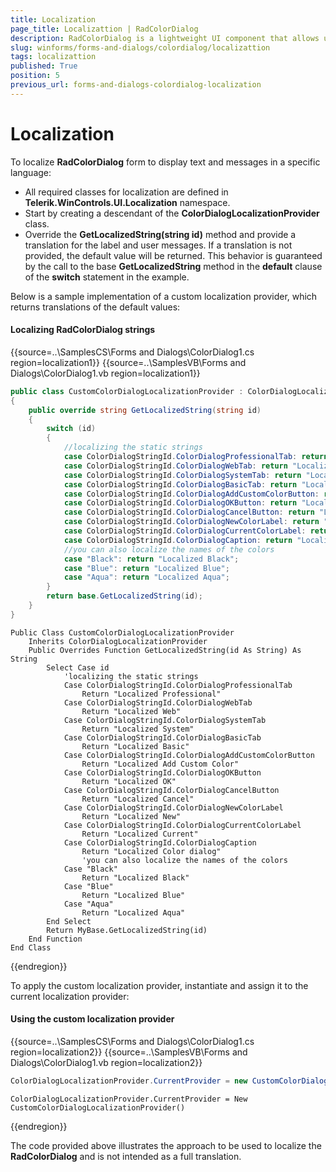 ```yaml
---
title: Localization
page_title: Localizattion | RadColorDialog
description: RadColorDialog is a lightweight UI component that allows users to select from RGB or HEX color models.
slug: winforms/forms-and-dialogs/colordialog/localizattion
tags: localizattion
published: True
position: 5
previous_url: forms-and-dialogs-colordialog-localization 
---
```


# Localization

To localize __RadColorDialog__ form to display text and messages in a specific language:

* All required classes for localization are defined in __Telerik.WinControls.UI.Localization__ namespace. 	  
* Start by creating a descendant of the __ColorDialogLocalizationProvider__ class.
* Override the __GetLocalizedString(string id)__ method and provide a translation for the label and user messages. If a translation is not provided, the default value will be returned. This behavior is guaranteed by the call to the base __GetLocalizedString__ method in the __default__ clause of the __switch__ statement in the example.
		  
Below is a sample implementation of a custom localization provider, which returns translations of the default values:

#### Localizing RadColorDialog strings 

{{source=..\SamplesCS\Forms and Dialogs\ColorDialog1.cs region=localization1}} 
{{source=..\SamplesVB\Forms and Dialogs\ColorDialog1.vb region=localization1}} 

````C#
public class CustomColorDialogLocalizationProvider : ColorDialogLocalizationProvider
{
    public override string GetLocalizedString(string id)
    {
        switch (id)
        {
            //localizing the static strings
            case ColorDialogStringId.ColorDialogProfessionalTab: return "Localized Professional";
            case ColorDialogStringId.ColorDialogWebTab: return "Localized Web";
            case ColorDialogStringId.ColorDialogSystemTab: return "Localized System";
            case ColorDialogStringId.ColorDialogBasicTab: return "Localized Basic";
            case ColorDialogStringId.ColorDialogAddCustomColorButton: return "Localized Add Custom Color";
            case ColorDialogStringId.ColorDialogOKButton: return "Localized OK";
            case ColorDialogStringId.ColorDialogCancelButton: return "Localized Cancel";
            case ColorDialogStringId.ColorDialogNewColorLabel: return "Localized New";
            case ColorDialogStringId.ColorDialogCurrentColorLabel: return "Localized Current";
            case ColorDialogStringId.ColorDialogCaption: return "Localized Color dialog";
            //you can also localize the names of the colors
            case "Black": return "Localized Black";
            case "Blue": return "Localized Blue";
            case "Aqua": return "Localized Aqua";
        }
        return base.GetLocalizedString(id);
    }
}

````
````VB.NET
Public Class CustomColorDialogLocalizationProvider
    Inherits ColorDialogLocalizationProvider
    Public Overrides Function GetLocalizedString(id As String) As String
        Select Case id
            'localizing the static strings
            Case ColorDialogStringId.ColorDialogProfessionalTab
                Return "Localized Professional"
            Case ColorDialogStringId.ColorDialogWebTab
                Return "Localized Web"
            Case ColorDialogStringId.ColorDialogSystemTab
                Return "Localized System"
            Case ColorDialogStringId.ColorDialogBasicTab
                Return "Localized Basic"
            Case ColorDialogStringId.ColorDialogAddCustomColorButton
                Return "Localized Add Custom Color"
            Case ColorDialogStringId.ColorDialogOKButton
                Return "Localized OK"
            Case ColorDialogStringId.ColorDialogCancelButton
                Return "Localized Cancel"
            Case ColorDialogStringId.ColorDialogNewColorLabel
                Return "Localized New"
            Case ColorDialogStringId.ColorDialogCurrentColorLabel
                Return "Localized Current"
            Case ColorDialogStringId.ColorDialogCaption
                Return "Localized Color dialog"
                'you can also localize the names of the colors
            Case "Black"
                Return "Localized Black"
            Case "Blue"
                Return "Localized Blue"
            Case "Aqua"
                Return "Localized Aqua"
        End Select
        Return MyBase.GetLocalizedString(id)
    End Function
End Class

````

{{endregion}} 
 
To apply the custom localization provider, instantiate and assign it to the current localization provider:

#### Using the custom localization provider 

{{source=..\SamplesCS\Forms and Dialogs\ColorDialog1.cs region=localization2}} 
{{source=..\SamplesVB\Forms and Dialogs\ColorDialog1.vb region=localization2}} 

````C#
ColorDialogLocalizationProvider.CurrentProvider = new CustomColorDialogLocalizationProvider();

````
````VB.NET
ColorDialogLocalizationProvider.CurrentProvider = New CustomColorDialogLocalizationProvider()

````

{{endregion}} 
 

The code provided above illustrates the approach to be used to localize the __RadColorDialog__ and is not intended as a full translation.
        
